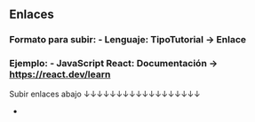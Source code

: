 ## Enlaces

### Formato para subir: - Lenguaje: TipoTutorial -> Enlace

### Ejemplo: - JavaScript React: Documentación -> https://react.dev/learn

Subir enlaces abajo
↓↓↓↓↓↓↓↓↓↓↓↓↓↓↓↓↓↓

- 
